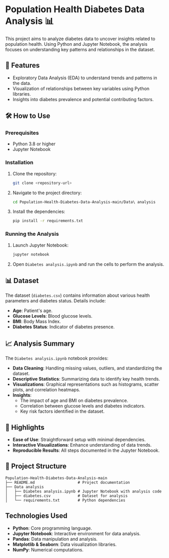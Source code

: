 # Population Health Diabetes Data Analysis 📊

This project aims to analyze diabetes data to uncover insights related to population health. Using Python and Jupyter Notebook, the analysis focuses on understanding key patterns and relationships in the dataset.

## 🚀 Features
- Exploratory Data Analysis (EDA) to understand trends and patterns in the data.
- Visualization of relationships between key variables using Python libraries.
- Insights into diabetes prevalence and potential contributing factors.

## 🛠️ How to Use
### Prerequisites
- Python 3.8 or higher
- Jupyter Notebook

### Installation
1. Clone the repository:
   ```bash
   git clone <repository-url>
   ```
2. Navigate to the project directory:
   ```bash
   cd Population-Health-Diabetes-Data-Analysis-main/Data\ analysis
   ```
3. Install the dependencies:
   ```bash
   pip install -r requirements.txt
   ```

### Running the Analysis
1. Launch Jupyter Notebook:
   ```bash
   jupyter notebook
   ```
2. Open `Diabetes analysis.ipynb` and run the cells to perform the analysis.

## 📊 Dataset
The dataset (`diabetes.csv`) contains information about various health parameters and diabetes status. Details include:
- **Age**: Patient's age.
- **Glucose Levels**: Blood glucose levels.
- **BMI**: Body Mass Index.
- **Diabetes Status**: Indicator of diabetes presence.

## 📈 Analysis Summary
The `Diabetes analysis.ipynb` notebook provides:
- **Data Cleaning**: Handling missing values, outliers, and standardizing the dataset.
- **Descriptive Statistics**: Summarizing data to identify key health trends.
- **Visualizations**: Graphical representations such as histograms, scatter plots, and correlation heatmaps.
- **Insights**:
  - The impact of age and BMI on diabetes prevalence.
  - Correlation between glucose levels and diabetes indicators.
  - Key risk factors identified in the dataset.

## 🌟 Highlights
- **Ease of Use**: Straightforward setup with minimal dependencies.
- **Interactive Visualizations**: Enhance understanding of data trends.
- **Reproducible Results**: All steps documented in the Jupyter Notebook.

## 📂 Project Structure
```
Population-Health-Diabetes-Data-Analysis-main
├── README.md                   # Project documentation
├── Data analysis
│   ├── Diabetes analysis.ipynb # Jupyter Notebook with analysis code
│   ├── diabetes.csv            # Dataset for analysis
│   └── requirements.txt        # Python dependencies
```

## Technologies Used
- **Python**: Core programming language.
- **Jupyter Notebook**: Interactive environment for data analysis.
- **Pandas**: Data manipulation and analysis.
- **Matplotlib & Seaborn**: Data visualization libraries.
- **NumPy**: Numerical computations.
